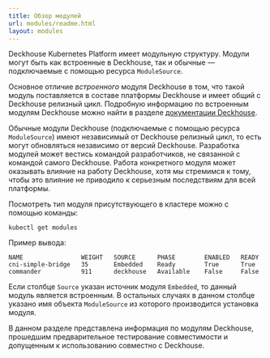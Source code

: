 ```yaml
---
title: Обзор модулей
url: modules/readme.html
layout: modules
---
```


Deckhouse Kubernetes Platform имеет модульную структуру. Модули могут быть как встроенные в Deckhouse, так и обычные — подключаемые с помощью ресурса `ModuleSource`.

Основное отличие _встроенного_ модуля Deckhouse в том, что такой модуль поставляется в составе платформы Deckhouse и имеет общий с Deckhouse релизный цикл. Подробную информацию по встроенным модулям Deckhouse можно найти в разделе [документации Deckhouse](/products/kubernetes-platform/documentation/v1/).

Обычные модули Deckhouse (подключаемые с помощью ресурса `ModuleSource`) имеют независимый от Deckhouse релизный цикл, то есть могут обновляться независимо от версий Deckhouse. Разработка модулей может вестись командой разработчиков, не связанной с командой самого Deckhouse. Работа конкретного модуля может оказывать влияние на работу Deckhouse, хотя мы стремимся к тому, чтобы это влияние не приводило к серьезным последствиям для всей платформы.

Посмотреть тип модуля присутствующего в кластере можно с помощью команды:

```shell
kubectl get modules
```

Пример вывода:

```console
NAME                WEIGHT   SOURCE      PHASE        ENABLED   READY
cni-simple-bridge   35       Embedded    Ready        True      True
commander           911      deckhouse   Available    False     False
```

Если столбце `Source` указан источник модуля `Embedded`, то данный модуль является встроенным. В остальных случаях в данном столбце указано имя объекта `ModuleSource` из которого производится установка модуля.

В данном разделе представлена информация по модулям Deckhouse, прошедшим предварительное тестирование совместимости и допущенным к использованию совместно с Deckhouse.
